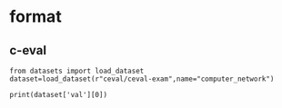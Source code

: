# format

## c-eval
```
from datasets import load_dataset
dataset=load_dataset(r"ceval/ceval-exam",name="computer_network")

print(dataset['val'][0])
```